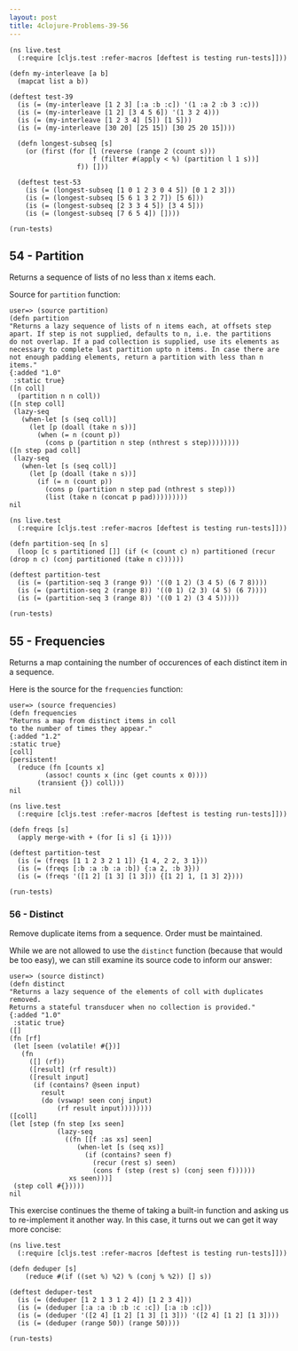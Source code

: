 ```yaml
---
layout: post
title: 4clojure-Problems-39-56
---
```


<pre><code class="language-klipse">(ns live.test
  (:require [cljs.test :refer-macros [deftest is testing run-tests]]))

(defn my-interleave [a b]
  (mapcat list a b))

(deftest test-39
  (is (= (my-interleave [1 2 3] [:a :b :c]) '(1 :a 2 :b 3 :c)))
  (is (= (my-interleave [1 2] [3 4 5 6]) '(1 3 2 4)))
  (is (= (my-interleave [1 2 3 4] [5]) [1 5]))
  (is (= (my-interleave [30 20] [25 15]) [30 25 20 15])))

  (defn longest-subseq [s]
    (or (first (for [l (reverse (range 2 (count s)))
                     f (filter #(apply < %) (partition l 1 s))]
                 f)) []))

  (deftest test-53
    (is (= (longest-subseq [1 0 1 2 3 0 4 5]) [0 1 2 3]))
    (is (= (longest-subseq [5 6 1 3 2 7]) [5 6]))
    (is (= (longest-subseq [2 3 3 4 5]) [3 4 5]))
    (is (= (longest-subseq [7 6 5 4]) [])))
  
(run-tests)
</code></pre>

## 54 - Partition

Returns a sequence of lists of no less than x items each.

Source for ```partition``` function:

    user=> (source partition)
    (defn partition                                
    "Returns a lazy sequence of lists of n items each, at offsets step
    apart. If step is not supplied, defaults to n, i.e. the partitions
    do not overlap. If a pad collection is supplied, use its elements as
    necessary to complete last partition upto n items. In case there are
    not enough padding elements, return a partition with less than n items."
    {:added "1.0"
     :static true}
    ([n coll]
      (partition n n coll))
    ([n step coll]
     (lazy-seq
       (when-let [s (seq coll)]
         (let [p (doall (take n s))]
           (when (= n (count p))
             (cons p (partition n step (nthrest s step))))))))
    ([n step pad coll]
     (lazy-seq
       (when-let [s (seq coll)]
         (let [p (doall (take n s))]
           (if (= n (count p))
             (cons p (partition n step pad (nthrest s step)))
             (list (take n (concat p pad)))))))))
    nil

<pre><code class="language-klipse">(ns live.test
  (:require [cljs.test :refer-macros [deftest is testing run-tests]]))

(defn partition-seq [n s]
  (loop [c s partitioned []] (if (< (count c) n) partitioned (recur (drop n c) (conj partitioned (take n c))))))
  
(deftest partition-test
  (is (= (partition-seq 3 (range 9)) '((0 1 2) (3 4 5) (6 7 8))))
  (is (= (partition-seq 2 (range 8)) '((0 1) (2 3) (4 5) (6 7))))
  (is (= (partition-seq 3 (range 8)) '((0 1 2) (3 4 5)))))

(run-tests)
</code></pre>

## 55 - Frequencies

Returns a map containing the number of occurences of each distinct item in a sequence.

Here is the source for the ```frequencies``` function:

    user=> (source frequencies)
    (defn frequencies
    "Returns a map from distinct items in coll
    to the number of times they appear."
    {:added "1.2"
    :static true}
    [coll]
    (persistent!
      (reduce (fn [counts x]
             (assoc! counts x (inc (get counts x 0))))
           (transient {}) coll)))
    nil

<pre><code class="language-klipse">(ns live.test
  (:require [cljs.test :refer-macros [deftest is testing run-tests]]))

(defn freqs [s]
  (apply merge-with + (for [i s] {i 1})))
  
(deftest partition-test
  (is (= (freqs [1 1 2 3 2 1 1]) {1 4, 2 2, 3 1}))
  (is (= (freqs [:b :a :b :a :b]) {:a 2, :b 3}))
  (is (= (freqs '([1 2] [1 3] [1 3])) {[1 2] 1, [1 3] 2})))

(run-tests)
</code></pre>

### 56 - Distinct

Remove duplicate items from a sequence. Order must be maintained.

While we are not allowed to use the ```distinct``` function (because that would be too easy), we can still examine its source code to inform our answer:

    user=> (source distinct)
    (defn distinct
    "Returns a lazy sequence of the elements of coll with duplicates removed.
    Returns a stateful transducer when no collection is provided."
    {:added "1.0"
     :static true}
    ([]
    (fn [rf]
     (let [seen (volatile! #{})]
       (fn
         ([] (rf))
         ([result] (rf result))
         ([result input]
          (if (contains? @seen input)
            result
            (do (vswap! seen conj input)
                (rf result input))))))))
    ([coll]
    (let [step (fn step [xs seen]
                (lazy-seq
                  ((fn [[f :as xs] seen]
                     (when-let [s (seq xs)]
                       (if (contains? seen f)
                         (recur (rest s) seen)
                         (cons f (step (rest s) (conj seen f))))))
                   xs seen)))]
     (step coll #{}))))
    nil


This exercise continues the theme of taking a built-in function and asking us to re-implement it another way. In this case, it turns out we can get it way more concise:

<pre><code class="language-klipse">(ns live.test
  (:require [cljs.test :refer-macros [deftest is testing run-tests]]))
  
(defn deduper [s]
    (reduce #(if ((set %) %2) % (conj % %2)) [] s))
  
(deftest deduper-test
  (is (= (deduper [1 2 1 3 1 2 4]) [1 2 3 4]))
  (is (= (deduper [:a :a :b :b :c :c]) [:a :b :c]))
  (is (= (deduper '([2 4] [1 2] [1 3] [1 3])) '([2 4] [1 2] [1 3])))
  (is (= (deduper (range 50)) (range 50))))

(run-tests)
</code></pre>



